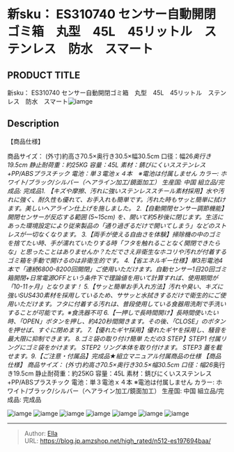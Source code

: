 # 新sku： ES310740  センサー自動開閉ゴミ箱　丸型　45L　45リットル　ステンレス　防水　スマート


## PRODUCT TITLE 

新sku： ES310740  センサー自動開閉ゴミ箱　丸型　45L　45リットル　ステンレス　防水　スマート![iamge](https://b2bfiles1.gigab2b.cn/image/wkseller/301/20211128_e10f6146445a1269a66a68e5c3c6b602.jpg)

## Description

【商品仕様】

商品サイズ： (外寸)約高さ70.5×奥行き30.5×幅30.5cm 口径：幅26*奥行き19.5cm 静止耐荷重：約25KG 容量：45L 素材：錆びにくいスステンレス&#43;PP/ABSプラスチック 電池：単３電池ｘ４本　※電池は付属しません カラー: ホワイト/ブラック/シルバー（ヘアライン加工/鏡面加工） 生産国: 中国 組立品/完成品: 完成品1.  【キズや摩擦、汚れに強いステンレススチール素材採用】水や汚れに強く、耐久性も優れて、お手入れも簡単です。汚れた時もサッと簡単に拭けます。美しいヘアライン仕上げを施しました。
2.【自動開閉センサー調節機能】開閉センサーが反応する範囲 (5~15cm) を、開いて約5秒後に閉じます。生活にあった環境設定により従来製品の「通り過ぎるだけで開いてしまう」などのストレスが一切なくなります。
3.【両手が使える自由さを体験】掃除機の中のゴミを捨てたい時、手が濡れていたりする時「フタを触れることなく開閉できたらな」と思ったことはありませんか？ただでさえ非衛生なホコリや汚れが付着するゴミ箱を手動で開けるのは非衛生的です。
4.【省エネルギー仕様】単3形電池4本で「連続6800-8200回開閉」ご使用いただけます。自動センサー1日20回ゴミ箱開閉&#43;日常電源OFFという条件下で理論値を用いて計算すれば、使用期間が「10-11ヶ月」となります！
5.【サッと簡単お手入れ方法】汚れや臭い、キズに強いSUS430素材を採用しているため、ササッと水拭きするだけで衛生的にご使用いただけます。フタに付着する汚れは、普段使用している食器用洗剤で手洗いすることが可能です。※食洗器不可
6.【一押しで長時間開け】長時間使いたい時、「OPEN」ボタンを押し、約420秒間開きます。その後、「CLOSE」のボタンを押せば、すぐに閉めます。
7.【優れたギヤ採用】優れたギヤを採用し、騒音を最大限に抑制できます。
8.ゴミ袋の取り付け簡単 ただの3 STEP】STEP1 付属リングにゴミ袋をかけます。 STEP2 リング本体を取り付けます。 STEP3 蓋を載せます。9.【ご注意・付属品】完成品★組立マニュアル付属商品の仕様
【商品仕様】
商品サイズ：
(外寸)約高さ70.5×奥行き30.5×幅30.5cm
口径：幅26*奥行き19.5cm
静止耐荷重：約25KG
容量：45L
素材：錆びにくいスステンレス&#43;PP/ABSプラスチック
電池：単３電池ｘ４本 ※電池は付属しません
カラー: ホワイト/ブラック/シルバー（ヘアライン加工/鏡面加工）
生産国: 中国
組立品/完成品: 完成品

![iamge](https://b2bfiles1.gigab2b.cn/image/wkseller/301/ES197694/20201129_063d17926a80959049aefb18c265bfef.jpg)
![iamge](https://b2bfiles1.gigab2b.cn/image/wkseller/301/ES197694/20201129_094a45c883fe050d7b65ac40675df87a.jpg)
![iamge](https://b2bfiles1.gigab2b.cn/image/wkseller/301/ES197694/20201129_2baf13fa8c216b65b6b31107f3d057d8.jpg)
![iamge](https://b2bfiles1.gigab2b.cn/image/wkseller/301/ES197694/20201129_479cf6cc9e7a0ac6c902ad8aa552125b.jpg)
![iamge](https://b2bfiles1.gigab2b.cn/image/wkseller/301/ES197694/20201129_9755c3c6d0ece6e1174ac50e07d208c3.jpg)
![iamge](https://b2bfiles1.gigab2b.cn/image/wkseller/301/ES197694/20201129_a5859be3133cddc7237a75d36f194fb1.jpg)
![iamge](https://b2bfiles1.gigab2b.cn/image/wkseller/301/20211128_b727b5e0e6ec91b81e2af1c642f8bbee.jpg)


---

> Author: [Ella](https://blog.jp.amzshop.net/)  
> URL: https://blog.jp.amzshop.net/high_rated/n512-es197694baa/  

